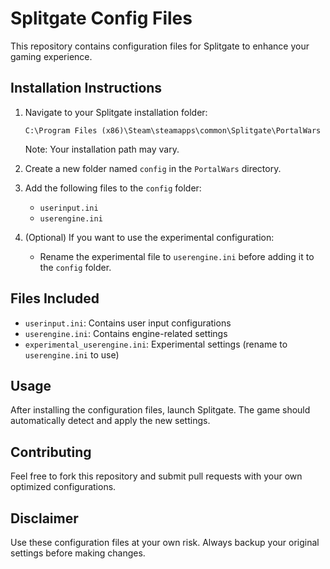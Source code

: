 # Splitgate Config Files

This repository contains configuration files for Splitgate to enhance your gaming experience.

## Installation Instructions

1. Navigate to your Splitgate installation folder:
   ```
   C:\Program Files (x86)\Steam\steamapps\common\Splitgate\PortalWars
   ```
   Note: Your installation path may vary.

2. Create a new folder named `config` in the `PortalWars` directory.

3. Add the following files to the `config` folder:
   - `userinput.ini`
   - `userengine.ini`

4. (Optional) If you want to use the experimental configuration:
   - Rename the experimental file to `userengine.ini` before adding it to the `config` folder.

## Files Included

- `userinput.ini`: Contains user input configurations
- `userengine.ini`: Contains engine-related settings
- `experimental_userengine.ini`: Experimental settings (rename to `userengine.ini` to use)

## Usage

After installing the configuration files, launch Splitgate. The game should automatically detect and apply the new settings.

## Contributing

Feel free to fork this repository and submit pull requests with your own optimized configurations.

## Disclaimer

Use these configuration files at your own risk. Always backup your original settings before making changes.
